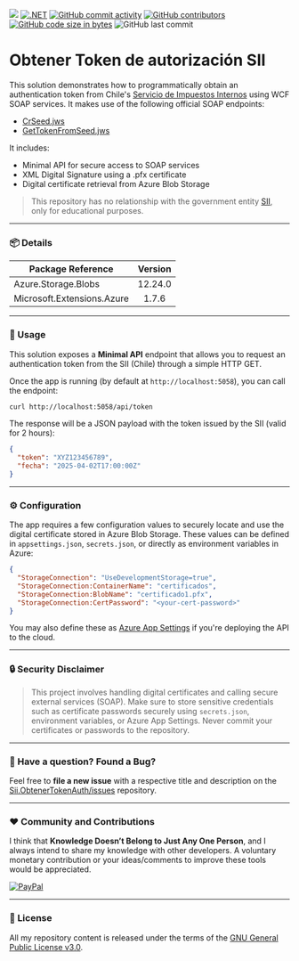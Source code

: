 ﻿﻿[![](https://img.shields.io/badge/License-GPLv3-blue.svg?style=for-the-badge)](LICENSE.txt)
[![.NET](https://img.shields.io/badge/.NET-8.0-blueviolet?style=for-the-badge)](https://dotnet.microsoft.com/en-us/download/dotnet/8.0)
[![GitHub commit activity](https://img.shields.io/github/commit-activity/w/sergiokml/Sii.ObtenerTokenAuth?style=for-the-badge)](https://github.com/sergiokml/Sii.ObtenerTokenAuth)
[![GitHub contributors](https://img.shields.io/github/contributors/sergiokml/Sii.ObtenerTokenAuth?style=for-the-badge)](https://github.com/sergiokml/Sii.ObtenerTokenAuth/graphs/contributors/)
[![GitHub code size in bytes](https://img.shields.io/github/languages/code-size/sergiokml/Sii.ObtenerTokenAuth?style=for-the-badge)](https://github.com/sergiokml/Sii.ObtenerTokenAuth)
![GitHub last commit](https://img.shields.io/github/last-commit/sergiokml/Sii.ObtenerTokenAuth?style=for-the-badge)

# Obtener Token de autorización SII

This solution demonstrates how to programmatically obtain an authentication token from Chile's [Servicio de Impuestos Internos](https://www.sii.cl/) using WCF SOAP services. It makes use of the following official SOAP endpoints:

- [CrSeed.jws](https://palena.sii.cl/DTEWS/CrSeed.jws)
- [GetTokenFromSeed.jws](https://palena.sii.cl/DTEWS/GetTokenFromSeed.jws)

It includes:

- Minimal API for secure access to SOAP services  
- XML Digital Signature using a .pfx certificate  
- Digital certificate retrieval from Azure Blob Storage  

> This repository has no relationship with the government entity [SII](https://www.sii.cl/), only for educational purposes.

---

### 📦 Details

| Package Reference            | Version |
|-----------------------------|:-------:|
| Azure.Storage.Blobs         | 12.24.0 |
| Microsoft.Extensions.Azure  | 1.7.6   |

---

### 🚀 Usage

This solution exposes a **Minimal API** endpoint that allows you to request an authentication token from the SII (Chile) through a simple HTTP GET.

Once the app is running (by default at `http://localhost:5058`), you can call the endpoint:

```bash
curl http://localhost:5058/api/token
```

The response will be a JSON payload with the token issued by the SII (valid for 2 hours):

```json
{
  "token": "XYZ123456789",
  "fecha": "2025-04-02T17:00:00Z"
}
```

---

### ⚙️ Configuration

The app requires a few configuration values to securely locate and use the digital certificate stored in Azure Blob Storage. These values can be defined in `appsettings.json`, `secrets.json`, or directly as environment variables in Azure:

```json
{
  "StorageConnection": "UseDevelopmentStorage=true",
  "StorageConnection:ContainerName": "certificados",
  "StorageConnection:BlobName": "certificado1.pfx",
  "StorageConnection:CertPassword": "<your-cert-password>"
}
```

You may also define these as [Azure App Settings](https://learn.microsoft.com/en-us/azure/app-service/configure-common) if you're deploying the API to the cloud.

---

### 🔒 Security Disclaimer

> This project involves handling digital certificates and calling secure external services (SOAP). Make sure to store sensitive credentials such as certificate passwords securely using `secrets.json`, environment variables, or Azure App Settings. Never commit your certificates or passwords to the repository.

---

### 📢 Have a question? Found a Bug?

Feel free to **file a new issue** with a respective title and description on the [Sii.ObtenerTokenAuth/issues](https://github.com/sergiokml/Sii.ObtenerTokenAuth/issues) repository.

---

### ❤️ Community and Contributions

I think that **Knowledge Doesn’t Belong to Just Any One Person**, and I always intend to share my knowledge with other developers. A voluntary monetary contribution or your ideas/comments to improve these tools would be appreciated.

[![PayPal](https://img.shields.io/badge/PayPal-00457C?style=for-the-badge&logo=paypal&logoColor=white)](https://www.paypal.com/donate/?hosted_button_id=PTKX9BNY96SNJ)

---

### 📘 License

All my repository content is released under the terms of the [GNU General Public License v3.0](LICENSE.txt).

